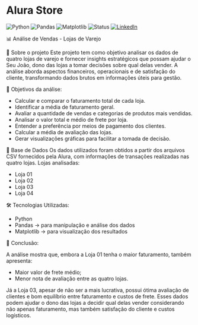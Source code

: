 # Alura Store  

![Python](https://img.shields.io/badge/Python-3.9-blue?logo=python&logoColor=white)
![Pandas](https://img.shields.io/badge/Pandas-Data%20Analysis-yellow?logo=pandas)
![Matplotlib](https://img.shields.io/badge/Matplotlib-Visualization-orange)
![Status](https://img.shields.io/badge/Status-Completed-brightgreen)
[![LinkedIn](https://img.shields.io/badge/LinkedIn-Perfil-blue?logo=linkedin)](https://www.linkedin.com/in/seu-usuario)

📊 Análise de Vendas - Lojas de Varejo

📌 Sobre o projeto
Este projeto tem como objetivo analisar os dados de quatro lojas de varejo e fornecer insights estratégicos que possam ajudar o Seu João, dono das lojas a tomar decisões sobre qual delas vender.
A análise aborda aspectos financeiros, operacionais e de satisfação do cliente, transformando dados brutos em informações úteis para gestão.

🎯 Objetivos da análise:

- Calcular e comparar o faturamento total de cada loja.
- Identificar a média de faturamento geral.
- Avaliar a quantidade de vendas e categorias de produtos mais vendidas.
- Analisar o valor total e médio de frete por loja.
- Entender a preferência por meios de pagamento dos clientes.
- Calcular a média de avaliação das lojas.
- Gerar visualizações gráficas para facilitar a tomada de decisão.

📂 Base de Dados
Os dados utilizados foram obtidos a partir dos arquivos CSV fornecidos pela Alura, com informações de transações realizadas nas quatro lojas.
Lojas analisadas:
- Loja 01
- Loja 02
- Loja 03
- Loja 04

🛠️ Tecnologias Utilizadas:
- Python
- Pandas → para manipulação e análise dos dados
- Matplotlib → para visualização dos resultados

🚀 Conclusão:

A análise mostra que, embora a Loja 01 tenha o maior faturamento, também apresenta:
- Maior valor de frete médio;
- Menor nota de avaliação entre as quatro lojas.

Já a Loja 03, apesar de não ser a mais lucrativa, possui ótima avaliação de clientes e bom equilíbrio entre faturamento e custos de frete.
Esses dados podem ajudar o dono das lojas a decidir qual delas vender considerando não apenas faturamento, mas também satisfação do cliente e custos logísticos.
